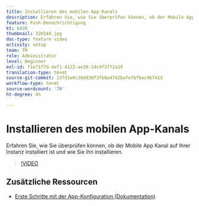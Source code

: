 ```yaml
---
title: Installieren des mobilen App-Kanals
description: Erfahren Sie, wie Sie überprüfen können, ob der Mobile App Kanal auf Ihrer Instanz installiert ist und wie Sie ihn installieren.
feature: Push-Benachrichtigung
kt: 6438
thumbnail: 326544.jpg
doc-type: feature video
activity: setup
team: TM
role: Administrator
level: Beginner
exl-id: f1e71f7d-4af1-4122-ae30-14c9f2ff2a19
translation-type: tm+mt
source-git-commit: 137d1e0c36d038f3fb8a4742bafef6fbac96f41d
workflow-type: tm+mt
source-wordcount: '70'
ht-degree: 4%

---
```


# Installieren des mobilen App-Kanals

Erfahren Sie, wie Sie überprüfen können, ob der Mobile App Kanal auf Ihrer Instanz installiert ist und wie Sie ihn installieren.

>[!VIDEO](https://video.tv.adobe.com/v/326544?quality=12)

## Zusätzliche Ressourcen

* [Erste Schritte mit der App-Konfiguration (Dokumentation)](https://experienceleague.adobe.com/docs/campaign-classic/using/sending-messages/sending-push-notifications/configure-the-mobile-app/get-started-app-config.html?lang=en#installing-package-ios)
